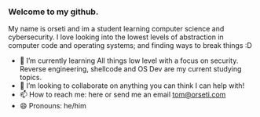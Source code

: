 ### Welcome to my github.

My name is orseti and im a student learning computer science and cybersecurity. I love looking into the lowest levels of abstraction in computer code and operating systems; and finding ways to break things :D

- 🌱 I’m currently learning All things low level with a focus on security. Reverse engineering, shellcode and OS Dev are my current studying topics.
- 👯 I’m looking to collaborate on anything you can think I can help with! 
- 📫 How to reach me: here or send me an email tom@orseti.com
- 😄 Pronouns: he/him
